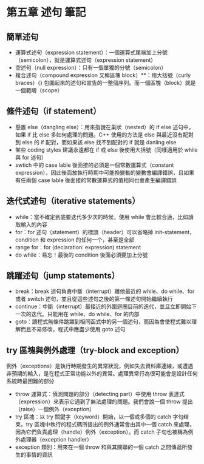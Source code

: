 # 第五章 述句 筆記

## 簡單述句

- 運算式述句（expression statement）：一個運算式尾端加上分號（semicolon），就是運算式述句（expression statement）
- 空述句（null expression）：只有一個單獨的分號（semicolon）
- 複合述句（compound expression 又稱區塊 block）**：用大括號（curly braces）{} 包圍起來的述句和宣告的一整個序列。而一個區塊（block）就是一個範疇（scope）

## 條件述句（if statement）

- 懸置 else（dangling else）：用來指說在巢狀（nested）的 if else 述句中，如果 if 比 else 多如何處理的問題。C++ 使用的方法是 else 與最近沒有配對到 else 的 if 配對，而如果該 else 找不到配對的 if 就是 danling else
- 某些 coding styles 建議永遠都在 if 或 else 後使用大括號（同樣適用於 while 與 for 述句）
- swtich 中的 case lable 後面接的必須是一個常數運算式（constant expression），因此後面放執行時期中可能換變動的變數會編譯錯誤，且如果有任兩個 case lable 後面接的常數運算式的值相同也會產生編譯錯誤

## 迭代式述句（iterative statements）

- while：當不確定到底要迭代多少次的時候，使用 while 會比較合適，比如讀取輸入的內容
- for：for 述句（statement）的標頭（header）可以省略掉 init-statement，condition 和 expression 的任何一个，甚至是全部
- range for：for (declaration: expression) statement
- do while：易忘！最後的 condition 後面必須要加上分號

## 跳躍述句（jump statements）

- break：break 述句負責中斷（interrupt）離他最近的 while、do while、for 或者 switch 述句，並且從這些述句之後的第一條述句開始繼續執行
- continue：中斷（interrupt）最接近的外圍迴圈目前的迭代，並且立即開始下一次的迭代。只能用在 while、do while、for 的内部
- goto：讓程式無條件跳躍到相同函式中的另一個述句，而因為會使程式難以理解而且不易修改，程式中應盡少使用 goto 述句

## try 區塊與例外處理（try-block and exception）
例外（exceptions）是執行時期發生的異常狀況，例如失去資料庫連線，或遭遇非預期的輸入，是在程式正常功能以外的異常。處理異常行為很可能會是設計任何系統時最困難的部分
- throw 運算式：偵測問題的部分（detecting part）中使用 throw 表達式（expression）來表示它遇到了無法處理的問題。我們會說一個 throw 提出（raise）一個例外（exception）
- try 區塊：以 try 關鍵字（keyword）開始，以一個或多個的 catch 字句结束。try 區塊中執行的程式碼所提出的例外通常會由其中一個 catch 來處理，因為它們負責處理（handle）例外（exception）。而 catch 子句也被稱為例外處理器（exception handler）
- exception 類別：用來在一個 throw 和與其關聯的一個 catch 之間傳遞所發生的事情的資訊

